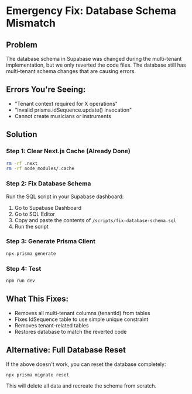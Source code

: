 # Emergency Fix: Database Schema Mismatch

## Problem
The database schema in Supabase was changed during the multi-tenant implementation, but we only reverted the code files. The database still has multi-tenant schema changes that are causing errors.

## Errors You're Seeing:
- "Tenant context required for X operations"
- "Invalid prisma.idSequence.update() invocation"
- Cannot create musicians or instruments

## Solution

### Step 1: Clear Next.js Cache (Already Done)
```bash
rm -rf .next
rm -rf node_modules/.cache
```

### Step 2: Fix Database Schema
Run the SQL script in your Supabase dashboard:

1. Go to Supabase Dashboard
2. Go to SQL Editor
3. Copy and paste the contents of `/scripts/fix-database-schema.sql`
4. Run the script

### Step 3: Generate Prisma Client
```bash
npx prisma generate
```

### Step 4: Test
```bash
npm run dev
```

## What This Fixes:
- Removes all multi-tenant columns (tenantId) from tables
- Fixes IdSequence table to use simple unique constraint
- Removes tenant-related tables
- Restores database to match the reverted code

## Alternative: Full Database Reset
If the above doesn't work, you can reset the database completely:
```bash
npx prisma migrate reset
```
This will delete all data and recreate the schema from scratch.